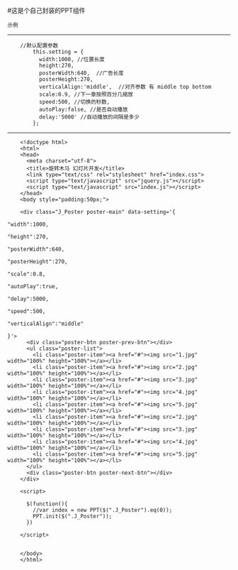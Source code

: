 #这是个自己封装的PPT组件

    示例
------
    



        //默认配置参数
            this.setting = {
              width:1000, //位置长度
              height:270,
              posterWidth:640,  //广告长度
              posterHeight:270,
              verticalAlign:'middle',  //对齐参数 有 middle top bottom
              scale:0.9, //下一章按照百分几缩放
              speed:500, //切换的秒数,
              autoPlay:false, //是否自动播放
              delay:'5000' //自动播放的间隔是多少
            };
            
            

---
```
    <!doctype html>
    <html>
    <head>
      <meta charset="utf-8">
      <title>旋转木马 幻灯片开发</title>
      <link type="text/css" rel="stylesheet" href="index.css">
      <script type="text/javascript" src="jquery.js"></script>
      <script type="text/javascript" src="index.js"></script>
    </head>
    <body style="padding:50px;">
    
    <div class="J_Poster poster-main" data-setting='{
                                                                                        "width":1000,
                                                                                        "height":270,
                                                                                        "posterWidth":640,
                                                                                        "posterHeight":270,
                                                                                        "scale":0.8,
                                                                                        "autoPlay":true,
                                                                                        "delay":5000,
                                                                                        "speed":500,
                                                                                        "verticalAlign":"middle"
    																					}'>
      <div class="poster-btn poster-prev-btn"></div>
      <ul class="poster-list">
        <li class="poster-item"><a href="#"><img src="1.jpg" width="100%" height="100%"></a></li>
        <li class="poster-item"><a href="#"><img src="2.jpg" width="100%" height="100%"></a></li>
        <li class="poster-item"><a href="#"><img src="3.jpg" width="100%" height="100%"></a></li>
        <li class="poster-item"><a href="#"><img src="4.jpg" width="100%" height="100%"></a></li>
        <li class="poster-item"><a href="#"><img src="5.jpg" width="100%" height="100%"></a></li>
        <li class="poster-item"><a href="#"><img src="2.jpg" width="100%" height="100%"></a></li>
        <li class="poster-item"><a href="#"><img src="3.jpg" width="100%" height="100%"></a></li>
        <li class="poster-item"><a href="#"><img src="4.jpg" width="100%" height="100%"></a></li>
        <li class="poster-item"><a href="#"><img src="5.jpg" width="100%" height="100%"></a></li>
      </ul>
      <div class="poster-btn poster-next-btn"></div>
    </div>
    
    <script>
    
      $(function(){
        //var index = new PPT($(".J_Poster").eq(0));
        PPT.init($(".J_Poster"));
      })
    
    </script>
    
    
    </body>
    </html>
```